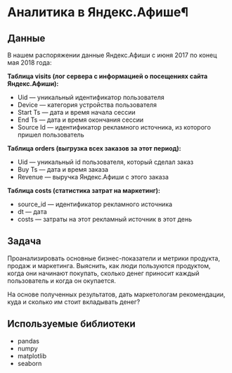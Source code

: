 # Аналитика в Яндекс.Афише¶

## Данные
В нашем распоряжении данные Яндекс.Афиши с июня 2017 по конец мая 2018 года:

**Таблица visits (лог сервера с информацией о посещениях сайта Яндекс.Афиши):**

- Uid — уникальный идентификатор пользователя
- Device — категория устройства пользователя
- Start Ts — дата и время начала сессии
- End Ts — дата и время окончания сессии
- Source Id — идентификатор рекламного источника, из которого пришел пользователь

**Таблица orders (выгрузка всех заказов за этот период):**

- Uid — уникальный id пользователя, который сделал заказ
- Buy Ts — дата и время заказа
- Revenue — выручка Яндекс.Афиши с этого заказа

**Таблица costs (статистика затрат на маркетинг):**

- source_id — идентификатор рекламного источника
- dt — дата
- costs — затраты на этот рекламный источник в этот день

## Задача

Проанализировать основные бизнес-показатели и метрики продукта, продаж и маркетинга. Выяснить, как люди пользуются продуктом, когда они начинают покупать, сколько денег приносит каждый пользователь и когда он окупается.

На основе полученных результатов, дать маркетологам рекомендации, куда и сколько им стоит вкладывать денег?

## Используемые библиотеки

- pandas
- numpy
- matplotlib
- seaborn
